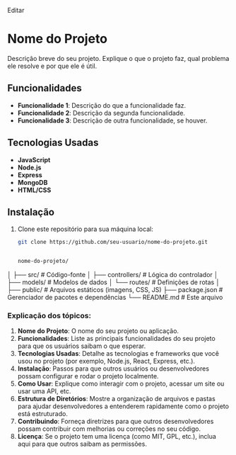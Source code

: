 Editar

# Nome do Projeto

Descrição breve do seu projeto. Explique o que o projeto faz, qual problema ele resolve e por que ele é útil.

## Funcionalidades

- **Funcionalidade 1**: Descrição do que a funcionalidade faz.
- **Funcionalidade 2**: Descrição da segunda funcionalidade.
- **Funcionalidade 3**: Descrição de outra funcionalidade, se houver.

## Tecnologias Usadas

- **JavaScript**
- **Node.js**
- **Express**
- **MongoDB**
- **HTML/CSS**

## Instalação

1. Clone este repositório para sua máquina local:
   ```bash
   git clone https://github.com/seu-usuario/nome-do-projeto.git


   nome-do-projeto/
│
├── src/               # Código-fonte
│   ├── controllers/    # Lógica do controlador
│   ├── models/         # Modelos de dados
│   └── routes/         # Definições de rotas
│
├── public/             # Arquivos estáticos (imagens, CSS, JS)
├── package.json        # Gerenciador de pacotes e dependências
└── README.md           # Este arquivo


### Explicação dos tópicos:
1. **Nome do Projeto**: O nome do seu projeto ou aplicação.
2. **Funcionalidades**: Liste as principais funcionalidades do seu projeto para que os usuários saibam o que esperar.
3. **Tecnologias Usadas**: Detalhe as tecnologias e frameworks que você usou no projeto (por exemplo, Node.js, React, Express, etc.).
4. **Instalação**: Passos para que outros usuários ou desenvolvedores possam configurar e rodar o projeto localmente.
5. **Como Usar**: Explique como interagir com o projeto, acessar um site ou usar uma API, etc.
6. **Estrutura de Diretórios**: Mostre a organização de arquivos e pastas para ajudar desenvolvedores a entenderem rapidamente como o projeto está estruturado.
7. **Contribuindo**: Forneça diretrizes para que outros desenvolvedores possam contribuir com melhorias ou correções no seu código.
8. **Licença**: Se o projeto tem uma licença (como MIT, GPL, etc.), inclua aqui para que outros saibam as permissões.
